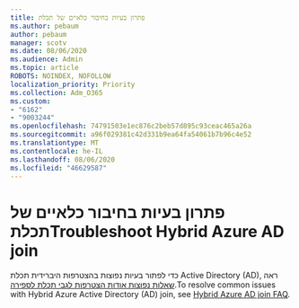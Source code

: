 ```yaml
---
title: פתרון בעיות בחיבור כלאיים של תכלת
ms.author: pebaum
author: pebaum
manager: scotv
ms.date: 08/06/2020
ms.audience: Admin
ms.topic: article
ROBOTS: NOINDEX, NOFOLLOW
localization_priority: Priority
ms.collection: Adm_O365
ms.custom:
- "6162"
- "9003244"
ms.openlocfilehash: 74791503e1ec876c2beb57d895c93ceac465a26a
ms.sourcegitcommit: a96f029381c42d331b9ea64fa54061b7b96c4e52
ms.translationtype: MT
ms.contentlocale: he-IL
ms.lasthandoff: 08/06/2020
ms.locfileid: "46629587"
---
```

# <a name="troubleshoot-hybrid-azure-ad-join"></a><span data-ttu-id="a2a75-102">פתרון בעיות בחיבור כלאיים של תכלת</span><span class="sxs-lookup"><span data-stu-id="a2a75-102">Troubleshoot Hybrid Azure AD join</span></span>

<span data-ttu-id="a2a75-103">כדי לפתור בעיות נפוצות בהצטרפות היברידית תכלת Active Directory (AD), ראה [שאלות נפוצות אודות הצטרפות לגבי תכלת לספירה](https://docs.microsoft.com/azure/active-directory/devices/faq#hybrid-azure-ad-join-faq).</span><span class="sxs-lookup"><span data-stu-id="a2a75-103">To resolve common issues with Hybrid Azure Active Directory (AD) join, see [Hybrid Azure AD join FAQ](https://docs.microsoft.com/azure/active-directory/devices/faq#hybrid-azure-ad-join-faq).</span></span>
